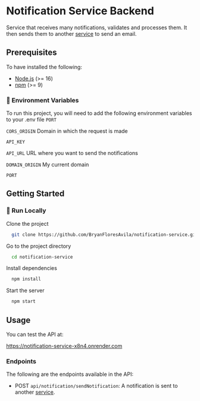# Notification Service Backend
Service that receives many notifications, validates and processes them.
It then sends them to another [service](https://github.com/BryanFloresAvila/email-service) to send an email.
<br />
## Prerequisites

To have installed the following:

- [Node.js](https://nodejs.org/) (>= 16)
- [npm](https://www.npmjs.com/) (>= 9)

<!-- Env Variables -->
### :key: Environment Variables

To run this project, you will need to add the following environment variables to your .env file
`PORT`

`CORS_ORIGIN` Domain in which the request is made

`API_KEY`

`API_URL` URL where you want to send the notifications  

`DOMAIN_ORIGIN` My current domain

`PORT`

## Getting Started

<!-- Run Locally -->
### :running: Run Locally

Clone the project

```bash
  git clone https://github.com/BryanFloresAvila/notification-service.git
```

Go to the project directory

```bash
  cd notification-service
```

Install dependencies

```bash
  npm install
```

Start the server

```bash
  npm start
```
## Usage

You can test the API at:

https://notification-service-x8n4.onrender.com

### Endpoints
The following are the endpoints available in the API:

- POST `api/notification/sendNotification`:  A notification is sent to another [service](https://github.com/BryanFloresAvila/email-service).


